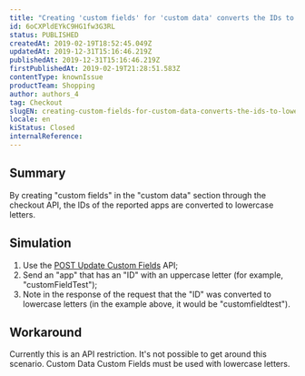 ```yaml
---
title: "Creating 'custom fields' for 'custom data' converts the IDs to lowercase letters"
id: 6oCXPldEYkC9HG1fw3G3RL
status: PUBLISHED
createdAt: 2019-02-19T18:52:45.049Z
updatedAt: 2019-12-31T15:16:46.219Z
publishedAt: 2019-12-31T15:16:46.219Z
firstPublishedAt: 2019-02-19T21:28:51.583Z
contentType: knownIssue
productTeam: Shopping
author: authors_4
tag: Checkout
slugEN: creating-custom-fields-for-custom-data-converts-the-ids-to-lowercase
locale: en
kiStatus: Closed
internalReference: 
---
```


## Summary

By creating "custom fields" in the "custom data" section through the checkout API, the IDs of the reported apps are converted to lowercase letters.

## Simulation

1. Use the [POST Update Custom Fields](https://documenter.getpostman.com/view/18468/vtex-checkout-api/6Z2QYJM#dc90afae-a4e5-59c5-1854-fc0fa81c99ee) API;
2. Send an "app" that has an "ID" with an uppercase letter (for example, "customFieldTest");
3. Note in the response of the request that the "ID" was converted to lowercase letters (in the example above, it would be "customfieldtest").

## Workaround

Currently this is an API restriction. It's not possible to get around this scenario. Custom Data Custom Fields must be used with lowercase letters.

